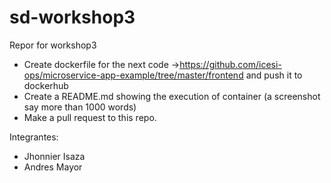 # sd-workshop3

Repor for workshop3

- Create dockerfile for the next code ->https://github.com/icesi-ops/microservice-app-example/tree/master/frontend and push it to dockerhub
- Create a README.md showing the execution of container (a screenshot say more than 1000 words)
- Make a pull request to this repo.

Integrantes:

- Jhonnier Isaza
- Andres Mayor
